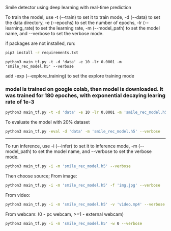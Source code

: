 Smile detector using deep learning with real-time prediction

To train the model, use -t (--train) to set it to train mode, -d (--data) to set the data directory, -e (--epochs) to set the number of epochs, -lr (--learning_rate) to set the learning rate, -m (--model_path) to set the model name, and --verbose to set the verbose mode.

if packages are not installed, run:

```bash
pip3 install -r requirements.txt
```

```bashs
python3 main_tf.py -t -d 'data' -e 10 -lr 0.0001 -m 'smile_rec_model.h5' --verbose
```

add -exp (--explore_training) to set the explore training mode

### model is trained on google colab, then model is downloaded. It was trained for 180 epoches, with exponential decaying learing rate of 1e-3

```bash
python3 main_tf.py -t -d 'data' -e 10 -lr 0.0001 -m 'smile_rec_model.h5' -exp --verbose
```

To evaluate the model with 20% dataset

```bash
python3 main_tf.py -eval -d 'data' -m 'smile_rec_model.h5' --verbose
```

---

To run inference, use -i (--infer) to set it to inference mode, -m (--model_path) to set the model name, and --verbose to set the verbose mode.

```bash
python3 main_tf.py -i -m 'smile_rec_model.h5' --verbose
```

Then choose source;
From image:

```bash
python3 main_tf.py -i -m 'smile_rec_model.h5' -f 'img.jpg' --verbose
```

From video:

```bash
python3 main_tf.py -i -m 'smile_rec_model.h5' -v 'video.mp4' --verbose
```

From webcam: (0 - pc webcam, >=1 - external webcam)

```bash
python3 main_tf.py -i -m 'smile_rec_model.h5' -w 0 --verbose
```
